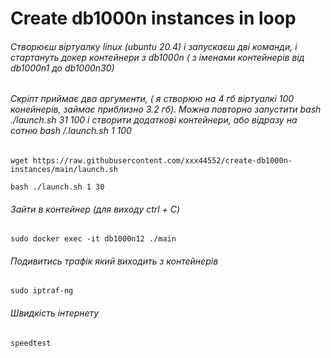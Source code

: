 # Create db1000n instances in loop
###### Створюєш віртуалку linux (ubuntu 20.4) і запускаєш дві команди, і стартануть докер контейнери з db1000n ( з іменами контейнерів від db1000n1 до db1000n30)
###### Скріпт приймає два аргументи, ( я створюю на 4 гб віртуалкі 100 конейнерів, займає приблизно 3.2 гб). Можна повторно запустити bash ./launch.sh 31 100 і створити додаткові контейнери, або відразу на сотню bash /.launch.sh 1 100
    wget https://raw.githubusercontent.com/xxx44552/create-db1000n-instances/main/launch.sh
  
    bash ./launch.sh 1 30

###### Зайти в контейнер (для виходу ctrl + C)

    sudo docker exec -it db1000n12 ./main

###### Подивитись трафік який виходить з контейнерів

    sudo iptraf-ng
    
###### Швидкість інтернету

    speedtest
